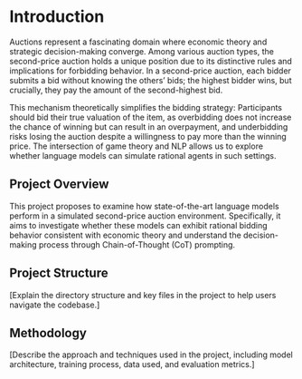 # **Introduction**

Auctions represent a fascinating domain where economic theory and strategic decision-making converge. Among various auction types, the second-price auction holds a unique position due to its distinctive rules and implications for forbidding behavior. In a second-price auction, each bidder submits a bid without knowing the others’ bids; the highest bidder wins, but crucially, they pay the amount of the second-highest bid. 

This mechanism theoretically simplifies the bidding strategy: Participants should bid their true valuation of the item, as overbidding does not increase the chance of winning but can result in an overpayment, and underbidding risks losing the auction despite a willingness to pay more than the winning price. The intersection of game theory and NLP allows us to explore whether language models can simulate rational agents in such settings.

## Project Overview

This project proposes to examine how state-of-the-art language models perform in a simulated second-price auction environment. Specifically, it aims to investigate whether these models can exhibit rational bidding behavior consistent with economic theory and understand the decision-making process through Chain-of-Thought (CoT) prompting.


## Project Structure

[Explain the directory structure and key files in the project to help users navigate the codebase.]

## Methodology

[Describe the approach and techniques used in the project, including model architecture, training process, data used, and evaluation metrics.]

